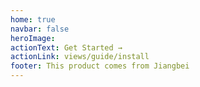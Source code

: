 ```yaml
---
home: true
navbar: false
heroImage: 
actionText: Get Started →
actionLink: views/guide/install
footer: This product comes from Jiangbei
---
```

<ClientOnly>
  <rm-home/>
</ClientOnly>